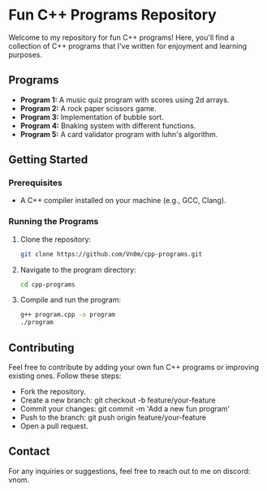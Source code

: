 # Fun C++ Programs Repository

Welcome to my repository for fun C++ programs! Here, you'll find a collection of C++ programs that I've written for enjoyment and learning purposes.

## Programs

- **Program 1:** A music quiz program with scores using 2d arrays.
- **Program 2:** A rock paper scissors game.
- **Program 3:** Implementation of bubble sort.
- **Program 4:** Bnaking system with different functions.
- **Program 5:** A card validator program with luhn's algorithm.


## Getting Started

### Prerequisites

- A C++ compiler installed on your machine (e.g., GCC, Clang).

### Running the Programs

1. Clone the repository:

   ```bash
   git clone https://github.com/Vn0m/cpp-programs.git
   
2. Navigate to the program directory:

    ```bash
    cd cpp-programs
    
3. Compile and run the program:

    ```bash
    g++ program.cpp -o program
    ./program

## Contributing
Feel free to contribute by adding your own fun C++ programs or improving existing ones. Follow these steps:

- Fork the repository.
- Create a new branch: git checkout -b feature/your-feature
- Commit your changes: git commit -m 'Add a new fun program'
- Push to the branch: git push origin feature/your-feature
- Open a pull request.

## Contact
For any inquiries or suggestions, feel free to reach out to me on discord: vnom.
